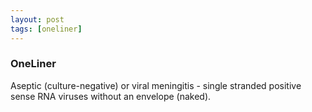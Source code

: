 ```yaml
---
layout: post
tags: [oneliner]
---
```



### OneLiner

Aseptic (culture-negative) or viral meningitis - single stranded positive sense RNA viruses without an envelope (naked).
